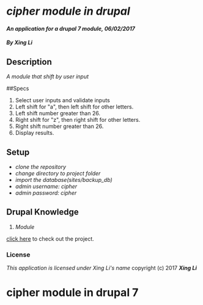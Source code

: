 # _**cipher module in drupal**_

#### _An application for a drupal 7 module, 06/02/2017_

#### _By Xing Li_

## Description

_A module that shift by user input_

##Specs

1. Select user inputs and validate inputs
2. Left shift for "a", then left shift for other letters.
3. Left shift number greater than 26.
4. Right shift for "z", then right shift for other letters.
5. Right shift number greater than 26.
6. Display results.

## Setup

* _clone the repository_
* _change directory to project folder_
* _import the database(sites/backup_db)_
* _admin username: cipher_
* _admin password: cipher_


## Drupal Knowledge

1. _Module_


[click here](https://github.com/msuli1120/ciphermodule) to check out the project.

### License
*This application is licensed under Xing Li's name*
copyright (c) 2017 **_Xing Li_**
# cipher module in drupal 7
